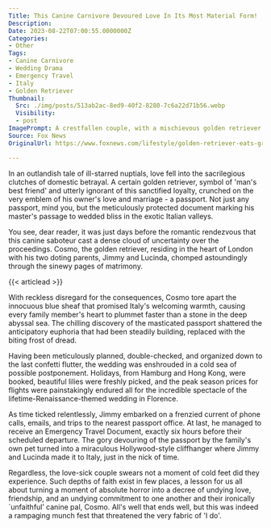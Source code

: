 ```yaml
---
Title: This Canine Carnivore Devoured Love In Its Most Material Form!
Description: 
Date: 2023-08-22T07:00:55.0000000Z
Categories:
- Other
Tags:
- Canine Carnivore
- Wedding Drama
- Emergency Travel
- Italy
- Golden Retriever
Thumbnail:
  Src: ./img/posts/513ab2ac-8ed9-40f2-8280-7c6a22d71b56.webp
  Visibility:
  - post
ImagePrompt: A crestfallen couple, with a mischievous golden retriever lounging at their feet, the chewed remnants of a passport scattered shamelessly across the carpeted floor.
Source: Fox News
OriginalUrl: https://www.foxnews.com/lifestyle/golden-retriever-eats-grooms-passport-days-before-dream-wedding-italy

---
```

In an outlandish tale of ill-starred nuptials, love fell into the sacrilegious clutches of domestic betrayal. A certain golden retriever, symbol of 'man's best friend' and utterly ignorant of this sanctified loyalty, crunched on the very emblem of his owner's love and marriage - a passport. Not just any passport, mind you, but the meticulously protected document marking his master's passage to wedded bliss in the exotic Italian valleys.

You see, dear reader, it was just days before the romantic rendezvous that this canine saboteur cast a dense cloud of uncertainty over the proceedings. Cosmo, the golden retriever, residing in the heart of London with his two doting parents, Jimmy and Lucinda, chomped astoundingly through the sinewy pages of matrimony.

{{< articlead >}}

With reckless disregard for the consequences, Cosmo tore apart the innocuous blue sheaf that promised Italy's welcoming warmth, causing every family member's heart to plummet faster than a stone in the deep abyssal sea. The chilling discovery of the masticated passport shattered the anticipatory euphoria that had been steadily building, replaced with the biting frost of dread.

Having been meticulously planned, double-checked, and organized down to the last confetti flutter, the wedding was enshrouded in a cold sea of possible postponement. Holidays, from Hamburg and Hong Kong, were booked, beautiful lilies were freshly picked, and the peak season prices for flights were painstakingly endured all for the incredible spectacle of the lifetime-Renaissance-themed wedding in Florence.

As time ticked relentlessly, Jimmy embarked on a frenzied current of phone calls, emails, and trips to the nearest passport office. At last, he managed to receive an Emergency Travel Document, exactly six hours before their scheduled departure. The gory devouring of the passport by the family's own pet turned into a miraculous Hollywood-style cliffhanger where Jimmy and Lucinda made it to Italy, just in the nick of time.

Regardless, the love-sick couple swears not a moment of cold feet did they experience. Such depths of faith exist in few places, a lesson for us all about turning a moment of absolute horror into a decree of undying love, friendship, and an undying commitment to one another and their ironically `unfaithful’ canine pal, Cosmo. All's well that ends well, but this was indeed a rampaging munch fest that threatened the very fabric of 'I do'.